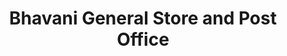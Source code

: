 ---
title: "Bhavani General Store and Post Office"
url: /colchester/bhavani-general-store-and-post-office/
shop: Lebensmittel
---